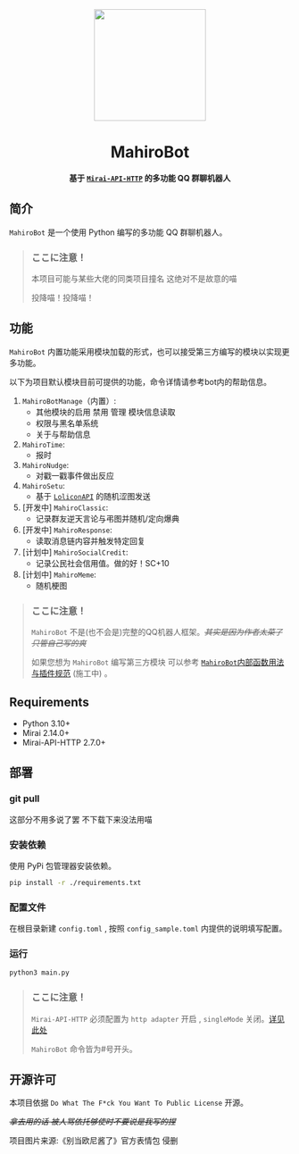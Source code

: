 <div align="center">
<img src="https://i0.hdslb.com/bfs/article/90f468f90fd2715a42c0b017c53953c65fd4e8e4.png" width=200px>

# MahiroBot

**基于 [`Mirai-API-HTTP`](https://github.com/project-mirai/mirai-api-http)  的多功能 QQ 群聊机器人**

</div>

## 简介

`MahiroBot` 是一个使用 Python 编写的多功能 QQ 群聊机器人。

>### **ここに注意！**
>
>本项目可能与某些大佬的同类项目撞名 这绝对不是故意的喵
>
>投降喵！投降喵！

## 功能

`MahiroBot` 内置功能采用模块加载的形式，也可以接受第三方编写的模块以实现更多功能。

以下为项目默认模块目前可提供的功能，命令详情请参考bot内的帮助信息。

1. `MahiroBotManage`（内置）:
    - 其他模块的启用 禁用 管理 模块信息读取
    - 权限与黑名单系统
    - 关于与帮助信息
2. `MahiroTime`:
    - 报时
3. `MahiroNudge`:
    - 对戳一戳事件做出反应
4. `MahiroSetu`:
    - 基于 [`LoliconAPI`](https://api.lolicon.app/#/setu) 的随机涩图发送
5. [开发中] `MahiroClassic`:
    - 记录群友逆天言论与弔图并随机/定向爆典
6. [开发中] `MahiroResponse`:
    - 读取消息链内容并触发特定回复
7. [计划中] `MahiroSocialCredit`:
    - 记录公民社会信用值。做的好！SC+10
8. [计划中] `MahiroMeme`:
    - 随机梗图

>### **ここに注意！**
>
>`MahiroBot` 不是(也不会是)完整的QQ机器人框架。_~~其实是因为作者太菜了 只管自己写的爽~~_
>
>如果您想为 `MahiroBot` 编写第三方模块 可以参考  [`MahiroBot`内部函数用法与插件规范](https://github.com/XuuChannel/MahiroBot) (施工中) 。

## Requirements

- Python 3.10+
- Mirai 2.14.0+
- Mirai-API-HTTP 2.7.0+

## 部署
### git pull

这部分不用多说了罢 不下载下来没法用喵

### 安装依赖

使用 PyPi 包管理器安装依赖。

```bash
pip install -r ./requirements.txt
```

### 配置文件

在根目录新建 `config.toml` , 按照 `config_sample.toml` 内提供的说明填写配置。

### 运行

```bash
python3 main.py
```

>### **ここに注意！**
>
>`Mirai-API-HTTP` 必须配置为 `http adapter` 开启 , `singleMode` 关闭。[详见此处](https://github.com/project-mirai/mirai-api-http#settingyml%E6%A8%A1%E6%9D%BF)
>
>`MahiroBot` 命令皆为#号开头。

## 开源许可

本项目依据 `Do What The F*ck You Want To Public License` 开源。

_~~拿去用的话 被人骂依托够使时不要说是我写的捏~~_

项目图片来源:《别当欧尼酱了》官方表情包  侵删